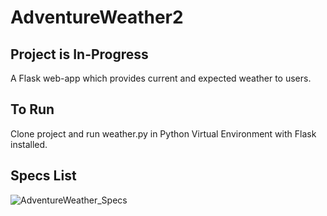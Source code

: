 #   AdventureWeather2

## **Project is In-Progress**

A Flask web-app which provides current and expected weather to users.


## **To Run**

Clone project and run weather.py in Python Virtual Environment with Flask installed.


## **Specs List**


![AdventureWeather_Specs](https://user-images.githubusercontent.com/98433413/174496984-b36c9ff1-dfdc-4096-bed2-fff971e0cf8f.PNG)
